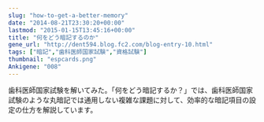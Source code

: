 ```yaml
---
slug: "how-to-get-a-better-memory"
date: "2014-08-21T23:30:20+00:00"
lastmod: "2015-01-15T13:45:16+00:00"
title: "何をどう暗記するのか"
gene_url: "http://dent594.blog.fc2.com/blog-entry-10.html"
tags: ["暗記","歯科医師国家試験","資格試験"]
thumbnail: "espcards.png"
Ankigene: "008"
---
```

歯科医師国家試験を解いてみた。「何をどう暗記するか？」では、歯科医師国家試験のような丸暗記では通用しない複雑な課題に対して、効率的な暗記項目の設定の仕方を解説しています。


